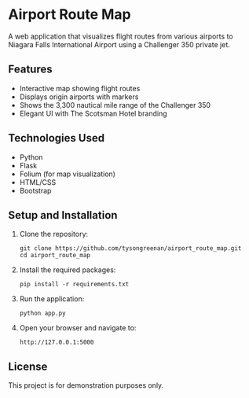 # Airport Route Map

A web application that visualizes flight routes from various airports to Niagara Falls International Airport using a Challenger 350 private jet.

## Features

- Interactive map showing flight routes
- Displays origin airports with markers
- Shows the 3,300 nautical mile range of the Challenger 350
- Elegant UI with The Scotsman Hotel branding

## Technologies Used

- Python
- Flask
- Folium (for map visualization)
- HTML/CSS
- Bootstrap

## Setup and Installation

1. Clone the repository:
   ```
   git clone https://github.com/tysongreenan/airport_route_map.git
   cd airport_route_map
   ```

2. Install the required packages:
   ```
   pip install -r requirements.txt
   ```

3. Run the application:
   ```
   python app.py
   ```

4. Open your browser and navigate to:
   ```
   http://127.0.0.1:5000
   ```

## License

This project is for demonstration purposes only. 